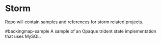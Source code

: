 # Storm

Repo will contain samples and references for storm related projects.

#backingmap-sample
A sample of an Opaque trident state implementation that uses MySQL.
